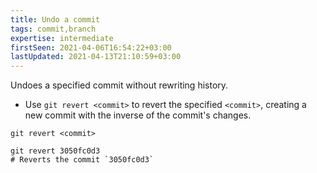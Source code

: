 ```yaml
---
title: Undo a commit
tags: commit,branch
expertise: intermediate
firstSeen: 2021-04-06T16:54:22+03:00
lastUpdated: 2021-04-13T21:10:59+03:00
---
```


Undoes a specified commit without rewriting history.

- Use `git revert <commit>` to revert the specified `<commit>`, creating a new commit with the inverse of the commit's changes.

```shell
git revert <commit>
```

```shell
git revert 3050fc0d3
# Reverts the commit `3050fc0d3`
```

